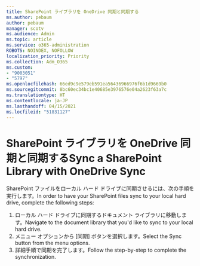 ```yaml
---
title: SharePoint ライブラリを OneDrive 同期と同期する
ms.author: pebaum
author: pebaum
manager: scotv
ms.audience: Admin
ms.topic: article
ms.service: o365-administration
ROBOTS: NOINDEX, NOFOLLOW
localization_priority: Priority
ms.collection: Adm_O365
ms.custom:
- "9003051"
- "5797"
ms.openlocfilehash: 66ed9c9e579eb591ea56436966976f6b1d9669b0
ms.sourcegitcommit: 8bc60ec34bc1e40685e3976576e04a2623f63a7c
ms.translationtype: HT
ms.contentlocale: ja-JP
ms.lasthandoff: 04/15/2021
ms.locfileid: "51831127"
---
```

# <a name="sync-a-sharepoint-library-with-onedrive-sync"></a><span data-ttu-id="b60aa-102">SharePoint ライブラリを OneDrive 同期と同期する</span><span class="sxs-lookup"><span data-stu-id="b60aa-102">Sync a SharePoint Library with OneDrive Sync</span></span>

<span data-ttu-id="b60aa-103">SharePoint ファイルをローカル ハード ドライブに同期させるには、次の手順を実行します。</span><span class="sxs-lookup"><span data-stu-id="b60aa-103">In order to have your SharePoint files sync to your local hard drive, complete the following steps:</span></span>

1. <span data-ttu-id="b60aa-104">ローカル ハード ドライブに同期するドキュメント ライブラリに移動します。</span><span class="sxs-lookup"><span data-stu-id="b60aa-104">Navigate to the document library that you'd like to sync to your local hard drive.</span></span>
2. <span data-ttu-id="b60aa-105">メニュー オプションから [同期] ボタンを選択します。</span><span class="sxs-lookup"><span data-stu-id="b60aa-105">Select the Sync button from the menu options.</span></span>
3. <span data-ttu-id="b60aa-106">詳細手順で同期を完了します。</span><span class="sxs-lookup"><span data-stu-id="b60aa-106">Follow the step-by-step to complete the synchronization.</span></span>